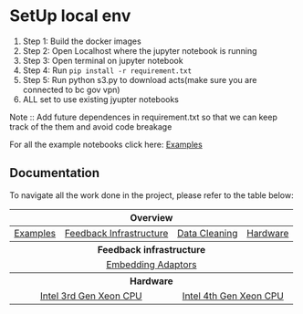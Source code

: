 # SetUp local env

1. Step 1: Build the docker images
1. Step 2: Open Localhost where the jupyter notebook is running
1. Step 3: Open terminal on jupyter notebook
1. Step 4: Run `pip install -r requirement.txt`
1. Step 5: Run python s3.py to download acts(make sure you are connected to bc gov vpn)
1. ALL set to use existing jyupter notebooks 

Note :: Add future dependences in requirement.txt so that we can keep track of the them and avoid code breakage

For all the example notebooks click here: [Examples](https://github.com/bcgov/citz-imb-ai/tree/main/examples)

## Documentation
To navigate all the work done in the project, please refer to the table below:

<table>
    <thead>
        <tr>
            <th colspan="8" align="center">Overview</th>
        </tr>
    </thead>
    <tbody>
        <tr>
            <td colspan="2" align="center"><a href="https://github.com/bcgov/citz-imb-ai/tree/main/examples">Examples</a></td>
            <td colspan="2" align="center"><a href="https://github.com/bcgov/citz-imb-ai/tree/main/feedback">Feedback Infrastructure</a></td>
            <td colspan="2"><a href="">Data Cleaning</a></td>
            <td colspan="2"><a href="https://github.com/bcgov/citz-imb-ai/tree/main/hardware">Hardware</a></td>
        </tr>
        <tr>
            <th colspan="8"> Feedback infrastructure </th>
        <tr>
        <tr>
            <td colspan="8" align="center"><a href="https://github.com/bcgov/citz-imb-ai/tree/main/feedback"> Embedding Adaptors</a>
        </tr>
        <tr>
            <th colspan="8"> Hardware </th>
        <tr>
        <tr>
            <td colspan="4" align="center"><a href="https://github.com/bcgov/citz-imb-ai/tree/main/feedback"> Intel 3rd Gen Xeon CPU</a>
            </td>
            <td colspan="4" align="center"><a href="https://github.com/bcgov/citz-imb-ai/tree/main/feedback"> Intel 4th Gen Xeon CPU</a>
            </td>
        </tr>
    </tbody>
</table>    
